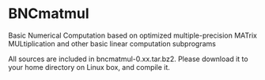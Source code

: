 # BNCmatmul
Basic Numerical Computation based on optimized multiple-precision MATrix MULtiplication and other basic linear computation subprograms

All sources are included in bncmatmul-0.xx.tar.bz2. Please download it to your home directory on Linux box, and compile it.

